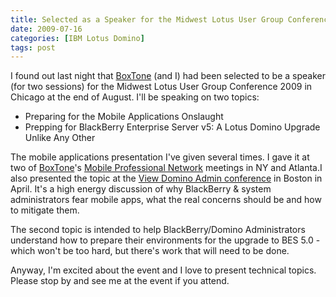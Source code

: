 ```yaml
---
title: Selected as a Speaker for the Midwest Lotus User Group Conference 2009
date: 2009-07-16
categories: [IBM Lotus Domino]
tags: post
---
```


I found out last night that [BoxTone](http://www.boxtone.com "BoxTone") (and I) had been selected to be a speaker (for two sessions) for the Midwest Lotus User Group Conference 2009 in Chicago at the end of August. I'll be speaking on two topics:

*   Preparing for the Mobile Applications Onslaught
*   Prepping for BlackBerry Enterprise Server v5: A Lotus Domino Upgrade Unlike Any Other

The mobile applications presentation I've given several times. I gave it at two of [BoxTone](http://www.boxtone.com)'s [Mobile Professional Network](http://www.mobileprofessionalnetwork.org/) meetings in NY and Atlanta.I also presented the topic at the [View Domino Admin conference](http://www.viewadmin2010.com/) in Boston in April. It's a high energy discussion of why BlackBerry & system administrators fear mobile apps, what the real concerns should be and how to mitigate them.

The second topic is intended to help BlackBerry/Domino Administrators understand how to prepare their environments for the upgrade to BES 5.0 - which won't be too hard, but there's work that will need to be done.

Anyway, I'm excited about the event and I love to present technical topics. Please stop by and see me at the event if you attend.
